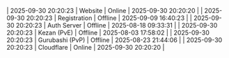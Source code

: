 | 2025-09-30 20:20:23 | Website | Online | 2025-09-30 20:20:20 |
| 2025-09-30 20:20:23 | Registration | Offline | 2025-09-09 16:40:23 |
| 2025-09-30 20:20:23 | Auth Server | Offline | 2025-08-18 09:33:31 |
| 2025-09-30 20:20:23 | Kezan (PvE) | Offline | 2025-08-03 17:58:02 |
| 2025-09-30 20:20:23 | Gurubashi (PvP) | Offline | 2025-08-23 21:44:06 |
| 2025-09-30 20:20:23 | Cloudflare | Online | 2025-09-30 20:20:20 |
